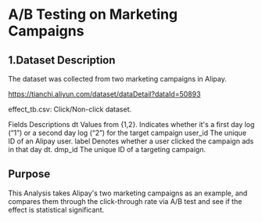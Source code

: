 # A/B Testing on Marketing Campaigns 


## 1.Dataset Description
The dataset was collected from two marketing campaigns in Alipay.

https://tianchi.aliyun.com/dataset/dataDetail?dataId=50893


effect_tb.csv:  Click/Non-click dataset.

Fields	                 Descriptions
dt	             Values from {1,2}. Indicates whether it's a first day log (“1”) or a second day log (“2”) for the target campaign
user_id	         The unique ID of an Alipay user.
label	           Denotes whether a user clicked the campaign ads in that day dt.
dmp_id	         The unique ID of a targeting campaign.


## Purpose

This Analysis takes Alipay's two marketing campaigns as an example, and compares them through the click-through rate via A/B test and see if the effect is statistical significant.
